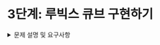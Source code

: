 # 3단계: 루빅스 큐브 구현하기

<details>
<summary> 문제 설명 및 요구사항 </summary>

## 문제 설명

- 큐브는 W, B, G, Y, O, R의 6가지 색깔을 가지고 있다.
- 입력: 각 조작법을 한 줄로 입력받는다.
- 출력: 큐브의 6면을 펼친 상태로 출력한다.
- Q를 입력받으면 프로그램을 종료하고, 조작 받은 명령의 갯수를 출력시킨다.

<br/>

## 큐브의 초기 상태

```
                B B B
                B B B
                B B B

 W W W     O O O     G G G     Y Y Y
 W W W     O O O     G G G     Y Y Y
 W W W     O O O     G G G     Y Y Y

                R R R
                R R R
                R R R
```

## 프로그램 예시

```
(초기 상태 출력)

CUBE> FRR'U2R

F
(큐브상태)

R
(큐브상태)

...

R
(큐브상태)

CUBE> Q
경과시간: 00:31 //추가 구현 항목
조작갯수: 6
이용해주셔서 감사합니다. 뚜뚜뚜.
```

## 추가 구현 기능

- 프로그램 종료 시 경과 시간 출력
- 큐브의 무작위 섞기 기능
- 모든 면을 맞추면 축하 메시지와 함께 프로그램을 자동 종료

<br/>

## 3단계 코딩 요구사항

- 가능한 한 커밋을 자주 하고 구현의 의미가 명확하게 전달되도록 커밋 메시지를 작성할 것
- 함수나 메소드는 한 번에 한 가지 일을 하고 가능하면 20줄이 넘지 않도록 구현한다.
- 함수나 메소드의 들여쓰기를 가능하면 적게(3단계까지만) 할 수 있도록 노력해 본다.

```
function main() {
      for() { // 들여쓰기 1단계
          if() { // 들여쓰기 2단계
              return; // 들여쓰기 3단계
          }
      }
  }
```

</details>

